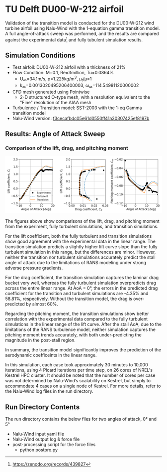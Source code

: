 

# TU Delft DU00-W-212 airfoil

Validation of the transition model is conducted for the DU00-W-212 wind turbine airfoil using Nalu-Wind with the 1-equation gamma transition model. A full angle-of-attack sweep was performed, and the results are compared against the experimental data[^1] and fully tubulent simulation results.

## Simulation Conditions

- Test airfoil: DU00-W-212 airfoil with a thickness of 21% 
- Flow Condition: M=0.1, Re=3million, Tu=0.0864%
   - U<sub>∞</sub>=34.1m/s, ρ=1.225kg/m<sup>3</sup>, µ<sub>t</sub>/µ=1
   - k<sub>∞</sub>=0.0013020495206400003, ω<sub>∞</sub>=114.54981120000002
- CFD mesh generated using Pointwise 
   - 2-D structured O-type mesh, with a resolution equivalent to the "Fine" resolution of the AIAA mesh
- Turbulence / Transition model: SST-2003 with the 1-eq Gamma transition model
- Nalu-Wind version: [f3cecafbdc05e61d0550ff41a30307425ef8197b](https://github.com/Exawind/nalu-wind/commit/f3cecafbdc05e61d0550ff41a30307425ef8197b)

## Results: Angle of Attack Sweep

### Comparison of the lift, drag, and pitching moment
<img src="figures_and_scripts/du_rey_3M.png" alt="Cf" width="1000">

The figures above show comparisons of the lift, drag, and pitching moment from the experiment, fully turbulent simulations, and transition simulations.

For the lift coefficient, both the fully turbulent and transition simulations show good agreement with the experimental data in the linear range. The transition simulation predicts a slightly higher lift curve slope than the fully turbulent simulation in this range, but the differences are minor. However, neither the transition nor turbulent simulations accurately predict the stall angle of attack due to the limitations of RANS modeling under strong adverse pressure gradients.

For the drag coefficient, the transition simulation captures the laminar drag bucket very well, whereas the fully turbulent simulation overpredicts drag across the entire linear range. At AoA = 0°, the errors in the predicted drag coefficient for the transition and turbulent simulations are -4.35% and 58.81%, respectively. Without the transition model, the drag is over-predicted by almost 60%.

Regarding the pitching moment, the transition simulations show better correlation with the experimental data compared to the fully turbulent simulations in the linear range of the lift curve. After the stall AoA, due to the limitations of the RANS turbulence model, neither simulation captures the pitching moment trends accurately, with both under-predicting the magnitude in the post-stall region.

In summary, the transition model significantly improves the prediction of the aerodynamic coefficeints in the linear range.

In this simulation, each case took approximately 30 minutes to 10,000 iterations, using 4 Picard iterations per time step, on 26 cores of NREL's Kestrel HPC cluster. It should be noted that the number of cores per case was not determined by Nalu-Wind’s scalability on Kestrel, but simply to accommodate 4 cases on a single node of Kestrel. For more details, refer to the Nalu-Wind log files in the run directory.

## Run Directory Contents 

The run directory contains the below files for two angles of attack, 0° and 5°

 - Nalu-Wind input yaml file
 - Nalu-Wind output log & force file
 - post-processing script for the force files
    - python postpro.py

[^1]: https://zenodo.org/records/439827
